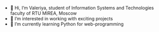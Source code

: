 - 👋 Hi, I’m Valeriya, student of Information Systems and Technologies faculty of RTU MIREA, Moscow
- 👀 I’m interested in working with exciting projects
- 🌱 I’m currently learning Python for web-programming

<!---
Valer1yaz/Valer1yaz is a ✨ special ✨ repository because its `README.md` (this file) appears on your GitHub profile.
You can click the Preview link to take a look at your changes.
--->
